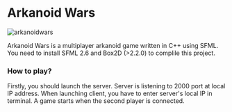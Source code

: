# Arkanoid Wars

![arkanoidwars](https://raw.githubusercontent.com/Silvman/arkanoid_wars/master/logo.jpg "Logo Arcanoid Wars")

Arkanoid Wars is a multiplayer arkanoid game written in C++ using SFML. You need to install SFML 2.6 and Box2D (>2.2.0) to complile this project.

### How to play?

Firstly, you should launch the server. Server is listening to 2000 port at local IP address. When launching client, you have to enter server's local IP in terminal. A game starts when the second player is connected.
